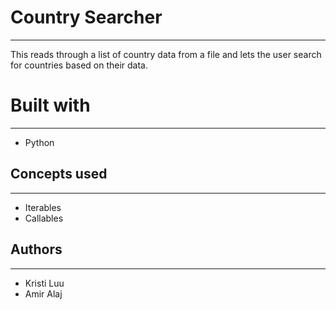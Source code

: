 # Country Searcher 
---
This reads through a list of country data from a file and lets the user search for countries based on their data.

# Built with 
--- 
- Python

## Concepts used
---
- Iterables
- Callables

## Authors 
---
- Kristi Luu
- Amir Alaj
